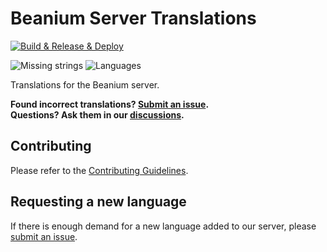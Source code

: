 # Beanium Server Translations

[![Build & Release & Deploy](https://github.com/BeaniumMC/translations/actions/workflows/ci.yml/badge.svg)](https://beaniummc.github.io/translations/)  

![Missing strings](https://img.shields.io/endpoint?url=https%3A%2F%2Fbeaniummc.github.io%2Ftranslations%2Fbadges%2Fmissing_total.json&cacheSeconds=60)
![Languages](https://img.shields.io/endpoint?url=https%3A%2F%2Fbeaniummc.github.io%2Ftranslations%2Fbadges%2Flanguages.json&cacheSeconds=60)

Translations for the Beanium server.  

**Found incorrect translations? [Submit an issue](https://github.com/BeaniumMC/translations/issues/new?template=translation-error.yml).**  
**Questions? Ask them in our [discussions](https://github.com/orgs/BeaniumMC/discussions/categories/translations).**  

## Contributing

Please refer to the [Contributing Guidelines](./CONTRIBUTING.md).  

## Requesting a new language

If there is enough demand for a new language added to our server, please [submit an issue](https://github.com/BeaniumMC/translations/issues/new?template=language-request.yml).  
